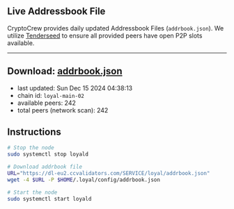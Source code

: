 ## Live Addressbook File

CryptoCrew provides daily updated Addressbook Files (`addrbook.json`). We utilize [Tenderseed](https://github.com/binaryholdings/tenderseed) to ensure all provided peers have open P2P slots available.

---
**Download: [addrbook.json](https://dl-eu2.ccvalidators.com/SERVICE/loyal/addrbook.json)**
---

- last updated: Sun Dec 15 2024 04:38:13
- chain id: `loyal-main-02`
- available peers: 242
- total peers (network scan): 242

## Instructions
```sh
# Stop the node
sudo systemctl stop loyald

# Download addrbook file
URL="https://dl-eu2.ccvalidators.com/SERVICE/loyal/addrbook.json"
wget -4 $URL -P $HOME/.loyal/config/addrbook.json

# Start the node
sudo systemctl start loyald
```
